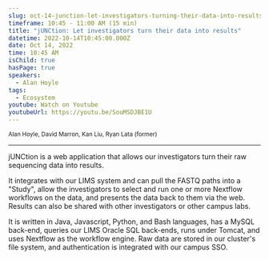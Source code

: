```yaml
---
slug: oct-14-junction-let-investigators-turning-their-data-into-results
timeframe: 10:45 - 11:00 AM (15 min)
title: "jUNCtion: Let investigators turn their data into results"
datetime: 2022-10-14T10:45:00.000Z
date: Oct 14, 2022
time: 10:45 AM
isChild: true
hasPage: true
speakers:
  - Alan Hoyle
tags:
  - Ecosystem
youtube: Watch on Youtube
youtubeUrl: https://youtu.be/SouMSDJBE1U
---
```

<div className="mb-4">
  <small className="typo-small">
    Alan Hoyle, David Marron, Kan Liu, Ryan Lata (former)
  </small>
</div>

<hr className="border-t border-gray-50 mb-4 opacity-20" />

jUNCtion is a web application that allows our investigators turn their raw sequencing data into results.

It integrates with our LIMS system and can pull the FASTQ paths into a "Study", allow the investigators to select and run one or more Nextflow workflows on the data, and presents the data back to them via the web. Results can also be shared with other investigators or other campus labs.

It is written in Java, Javascript, Python, and Bash languages, has a MySQL back-end, queries our LIMS Oracle SQL back-ends, runs under Tomcat, and uses Nextflow as the workflow engine.  Raw data are stored in our cluster's file system, and authentication is integrated with our campus SSO.
